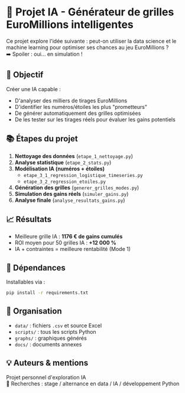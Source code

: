 # 🧠 Projet IA - Générateur de grilles EuroMillions intelligentes

Ce projet explore l'idée suivante : peut-on utiliser la data science et le machine learning pour optimiser ses chances au jeu EuroMillions ?  
➡️ Spoiler : oui... en simulation !

## 🎯 Objectif
Créer une IA capable :
- D'analyser des milliers de tirages EuroMillions
- D'identifier les numéros/étoiles les plus "prometteurs"
- De générer automatiquement des grilles optimisées
- De les tester sur les tirages réels pour évaluer les gains potentiels

## 📚 Étapes du projet
1. **Nettoyage des données** (`etape_1_nettoyage.py`)
2. **Analyse statistique** (`etape_2_stats.py`)
3. **Modélisation IA (numéros + étoiles)**  
   - `etape_3_1_regression_logistique_timeseries.py`  
   - `etape_3_2_regression_etoiles.py`
4. **Génération des grilles** (`generer_grilles_modes.py`)
5. **Simulation des gains réels** (`simuler_gains.py`)
6. **Analyse finale** (`analyse_resultats_gains.py`)

## 📈 Résultats
- Meilleure grille IA : **1176 € de gains cumulés**
- ROI moyen pour 50 grilles IA : **+12 000 %**
- IA + contraintes = meilleure rentabilité (Mode 1)

## 🔧 Dépendances
Installables via :
```bash
pip install -r requirements.txt
```

## 📁 Organisation
- `data/` : fichiers `.csv` et source Excel
- `scripts/` : tous les scripts Python
- `graphs/` : graphiques générés
- `docs/` : documents annexes

## 💡 Auteurs & mentions
Projet personnel d'exploration IA  
💼 Recherches : stage / alternance en data / IA / développement Python
